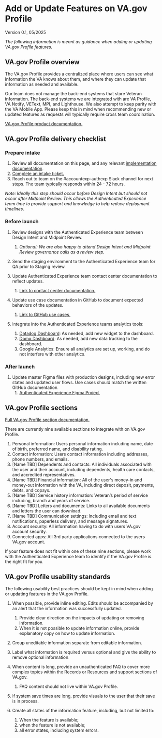 # Add or Update Features on VA.gov Profile

Version 0.1, 05/2025

_The following information is meant as guidance when adding or updating VA.gov Profile features._

## VA.gov Profile overview

The VA.gov Profile provides a centralized place where users can see what information the VA knows about them, and where they can update that information as needed and available.

Our team does not manage the back-end systems that store Veteran information. The back-end systems we are integrated with are VA Profile, VA Notify, VEText, MPI, and Lighthouse. We also attempt to keep parity with the VA Mobile App. Please keep this in mind when recommending new or updated features as requests will typically require cross team coordination.

[VA.gov Profile product documentation.](https://github.com/department-of-veterans-affairs/va.gov-team/tree/master/products/identity-personalization/profile)


## VA.gov Profile delivery checklist

### Prepare intake

1. Review all documentation on this page, and any relevant [implementation documentation](https://github.com/department-of-veterans-affairs/va.gov-team/blob/master/products/identity-personalization/team/intake.md#common-integration-documentation).
2. [Complete an intake ticket.](https://github.com/department-of-veterans-affairs/va.gov-team/issues/new?template=auth-exp-request.yml)
3. Reach out to team on the #accountexp-authexp Slack channel for next steps. The team typically responds within 24 - 72 hours.

*Note: Ideally this step should occur before Design Intent but should not occur after Midpoint Review. This allows the Authenticated Experience team time to provide support and knowledge to help reduce deployment timelines.*


### Before launch

1. Review designs with the Authenticated Experience team between Design Intent and Midpoint Review.
   1. _Optional: We are also happy to attend Design Intent and Midpoint Review governance calls as a review step._

2. Send the staging environment to the Authenticated Experience team for QA prior to Staging review.

3. Update Authenticated Experience team contact center documentation to reflect updates.
   1. [Link to contact center documentation.](https://github.com/department-of-veterans-affairs/va.gov-team/tree/master/products/identity-personalization/profile/product)

4. Update use case documentation in GitHub to document expected behaviors of the updates.
   1. [Link to GitHub use cases.](https://github.com/department-of-veterans-affairs/va.gov-team/tree/master/products/identity-personalization/profile/use-cases)

5. Integrate into the Authenticated Experience teams analytics tools:

   1. [Datadog Dashboard](https://app.ddog-gov.com/sb/f327ad72-c02a-11ec-a50a-da7ad0900007-bd93d62d37a448b2511fce5becc4b731?fromUser=false\&refresh_mode=sliding\&from_ts=1712242328583\&to_ts=1712328728583\&live=true): As needed, add new widget to the dashboard.
   2. [Domo Dashboard](https://va-gov.domo.com/auth/index?redirectUrl=%2Fpage%2F1834995012%3FuserId%3D66061986): As needed, add new data tracking to the dashboard.
   3. Google Analytics: Ensure all analytics are set up, working, and do not interfere with other analytics.


### After launch

1. Update master Figma files with production designs, including new error states and updated user flows. Use cases should match the written GitHub documentation.
   1. [Authenticated Experience Figma Project](https://www.figma.com/files/project/176473451)


## VA.gov Profile sections

[Full VA.gov Profile section documentation.](https://dvagov.sharepoint.com/:x:/s/AuthenticatedExperience2/EV7WVgtnIatNn_jNLoT2mrIB2yFdSD5vYKLdXCGwA8N9jw?e=EqLBPS)

There are currently nine available sections to integrate with on VA.gov Profile.

1. Personal information: Users personal information including name, date of birth, preferred name, and disability rating.
2. Contact information: Users contact information including addresses, phone numbers, and emails.
3. \[Name TBD] Dependents and contacts: All individuals associated with the user and their account, including dependents, health care contacts, and accredited representatives.
4. \[Name TBD] Financial information: All of the user's money-in and money-out information with the VA, including direct deposit, payments, debts, and copays.
5. \[Name TBD] Service history information: Veteran’s period of service including, branch and years of service.
6. \[Name TBD] Letters and documents: Links to all available documents and letters the user can download.
7. \[Name TBD] Communication settings: Including email and text notifications, paperless delivery, and message signatures.
8. Account security: All information having to do with users VA.gov account security.
9. Connected apps: All 3rd party applications connected to the users VA.gov account.

If your feature does not fit within one of these nine sections, please work with the Authenticated Experience team to identify if the VA.gov Profile is the right fit for you.


## VA.gov Profile usability standards

The following usability best practices should be kept in mind when adding or updating features in the VA.gov Profile.

1. When possible, provide inline editing. Edits should be accompanied by an alert that the information was successfully updated.

   1. Provide clear direction on the impacts of updating or removing information.
   2. When it is not possible to update information online, provide explanatory copy on how to update information.

2. Group uneditable information separate from editable information.

3. Label what information is required versus optional and give the ability to remove optional information.

4. When content is long, provide an unauthenticated FAQ to cover more complex topics within the Records or Resources and support sections of VA.gov.
   1. FAQ content should not live within VA.gov Profile.

5. If system save times are long, provide visuals to the user that their save is in process.

6. Create all states of the information feature, including, but not limited to:

   1. When the feature is available;
   2. when the feature is not available;
   3. all error states, including system errors.
